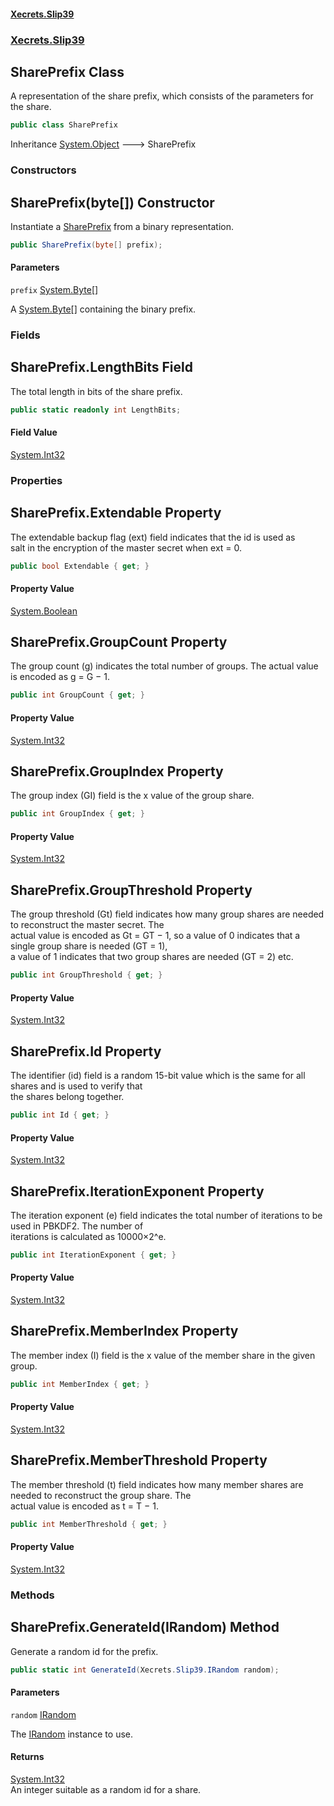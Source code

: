 #### [Xecrets.Slip39](index.md 'index')
### [Xecrets.Slip39](Xecrets.Slip39.md 'Xecrets.Slip39')

## SharePrefix Class

A representation of the share prefix, which consists of the parameters for the share.

```csharp
public class SharePrefix
```

Inheritance [System.Object](https://docs.microsoft.com/en-us/dotnet/api/System.Object 'System.Object') &#129106; SharePrefix
### Constructors

<a name='Xecrets.Slip39.SharePrefix.SharePrefix(byte[])'></a>

## SharePrefix(byte[]) Constructor

Instantiate a [SharePrefix](Xecrets.Slip39.SharePrefix.md 'Xecrets.Slip39.SharePrefix') from a binary representation.

```csharp
public SharePrefix(byte[] prefix);
```
#### Parameters

<a name='Xecrets.Slip39.SharePrefix.SharePrefix(byte[]).prefix'></a>

`prefix` [System.Byte](https://docs.microsoft.com/en-us/dotnet/api/System.Byte 'System.Byte')[[]](https://docs.microsoft.com/en-us/dotnet/api/System.Array 'System.Array')

A [System.Byte](https://docs.microsoft.com/en-us/dotnet/api/System.Byte 'System.Byte')[] containing the binary prefix.
### Fields

<a name='Xecrets.Slip39.SharePrefix.LengthBits'></a>

## SharePrefix.LengthBits Field

The total length in bits of the share prefix.

```csharp
public static readonly int LengthBits;
```

#### Field Value
[System.Int32](https://docs.microsoft.com/en-us/dotnet/api/System.Int32 'System.Int32')
### Properties

<a name='Xecrets.Slip39.SharePrefix.Extendable'></a>

## SharePrefix.Extendable Property

The extendable backup flag (ext) field indicates that the id is used as  
salt in the encryption of the master secret when ext = 0.

```csharp
public bool Extendable { get; }
```

#### Property Value
[System.Boolean](https://docs.microsoft.com/en-us/dotnet/api/System.Boolean 'System.Boolean')

<a name='Xecrets.Slip39.SharePrefix.GroupCount'></a>

## SharePrefix.GroupCount Property

The group count (g) indicates the total number of groups. The actual value is encoded as g = G − 1.

```csharp
public int GroupCount { get; }
```

#### Property Value
[System.Int32](https://docs.microsoft.com/en-us/dotnet/api/System.Int32 'System.Int32')

<a name='Xecrets.Slip39.SharePrefix.GroupIndex'></a>

## SharePrefix.GroupIndex Property

The group index (GI) field is the x value of the group share.

```csharp
public int GroupIndex { get; }
```

#### Property Value
[System.Int32](https://docs.microsoft.com/en-us/dotnet/api/System.Int32 'System.Int32')

<a name='Xecrets.Slip39.SharePrefix.GroupThreshold'></a>

## SharePrefix.GroupThreshold Property

The group threshold (Gt) field indicates how many group shares are needed to reconstruct the master secret. The  
actual value is encoded as Gt = GT − 1, so a value of 0 indicates that a single group share is needed (GT = 1),  
a value of 1 indicates that two group shares are needed (GT = 2) etc.

```csharp
public int GroupThreshold { get; }
```

#### Property Value
[System.Int32](https://docs.microsoft.com/en-us/dotnet/api/System.Int32 'System.Int32')

<a name='Xecrets.Slip39.SharePrefix.Id'></a>

## SharePrefix.Id Property

The identifier (id) field is a random 15-bit value which is the same for all shares and is used to verify that  
the shares belong together.

```csharp
public int Id { get; }
```

#### Property Value
[System.Int32](https://docs.microsoft.com/en-us/dotnet/api/System.Int32 'System.Int32')

<a name='Xecrets.Slip39.SharePrefix.IterationExponent'></a>

## SharePrefix.IterationExponent Property

The iteration exponent (e) field indicates the total number of iterations to be used in PBKDF2. The number of  
iterations is calculated as 10000×2^e.

```csharp
public int IterationExponent { get; }
```

#### Property Value
[System.Int32](https://docs.microsoft.com/en-us/dotnet/api/System.Int32 'System.Int32')

<a name='Xecrets.Slip39.SharePrefix.MemberIndex'></a>

## SharePrefix.MemberIndex Property

The member index (I) field is the x value of the member share in the given group.

```csharp
public int MemberIndex { get; }
```

#### Property Value
[System.Int32](https://docs.microsoft.com/en-us/dotnet/api/System.Int32 'System.Int32')

<a name='Xecrets.Slip39.SharePrefix.MemberThreshold'></a>

## SharePrefix.MemberThreshold Property

The member threshold (t) field indicates how many member shares are needed to reconstruct the group share. The  
actual value is encoded as t = T − 1.

```csharp
public int MemberThreshold { get; }
```

#### Property Value
[System.Int32](https://docs.microsoft.com/en-us/dotnet/api/System.Int32 'System.Int32')
### Methods

<a name='Xecrets.Slip39.SharePrefix.GenerateId(Xecrets.Slip39.IRandom)'></a>

## SharePrefix.GenerateId(IRandom) Method

Generate a random id for the prefix.

```csharp
public static int GenerateId(Xecrets.Slip39.IRandom random);
```
#### Parameters

<a name='Xecrets.Slip39.SharePrefix.GenerateId(Xecrets.Slip39.IRandom).random'></a>

`random` [IRandom](Xecrets.Slip39.md#Xecrets.Slip39.IRandom 'Xecrets.Slip39.IRandom')

The [IRandom](Xecrets.Slip39.md#Xecrets.Slip39.IRandom 'Xecrets.Slip39.IRandom') instance to use.

#### Returns
[System.Int32](https://docs.microsoft.com/en-us/dotnet/api/System.Int32 'System.Int32')  
An integer suitable as a random id for a share.